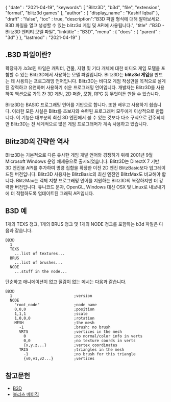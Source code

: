 {
  "date" : "2021-04-19",
  "keywords": [ "Blitz3D", "b3d", "file", "extension", "format", "blitz3d games" ],
  "author" : {
    "display_name" : "Kashif Iqbal"
},
  "draft" : "false",
  "toc" : true,
  "description":"B3D 파일 형식에 대해 알아보세요. B3D 파일을 열고 생성할 수 있는 blitz3d 게임 및 API에 사용됩니다.",
  "title" :"B3D - Blitz3D 엔티티 모델 파일",
  "linktitle" : "B3D",
  "menu" : {
    "docs" : {
      "parent" : "3d"
}
},
  "lastmod" : "2021-04-19"
}

## .B3D 파일이란?

확장자가 .b3d인 파일은 캐릭터, 건물, 지형 및 기타 개체에 대한 비디오 게임 모델을 포함할 수 있는 Blitz3D에서 사용하는 모델 파일입니다. Blitz3D는 **blitz3d 게임**을 만드는 데 사용되는 프로그래밍 언어입니다. Blitz3D는 비디오 게임 작성만을 목적으로 설계된 강력하고 유연하며 사용하기 쉬운 프로그래밍 언어입니다. 개발자는 Blitz3D를 사용하여 액션으로 가득 찬 3D 게임, 2D 퍼즐, 모험, RPG 등 무엇이든 만들 수 있습니다.

Blitz3D는 BASIC 프로그래밍 언어를 기반으로 합니다. 또한 배우고 사용하기 쉽습니다. 이러한 모든 사실은 Blitz를 초보자와 숙련된 프로그래머 모두에게 이상적으로 만듭니다. 이 기능은 대부분의 최신 3D 엔진에서 볼 수 있는 것보다 다소 구식으로 간주되지만 Blitz3D는 전 세계적으로 많은 게임 프로그래머가 계속 사용하고 있습니다.

## Blitz3D의 간략한 역사

Blitz3D는 기본적으로 다른 유사한 게임 개발 언어와 경쟁하기 위해 2001년 9월 Microsoft Windows 운영 체제용으로 출시되었습니다. Blitz3D는 DirectX 7 기반 3D 엔진용 API를 추가하여 명령 집합을 확장한 이전 2D 엔진 BlitzBasic보다 업그레이드된 버전입니다. Blitz3D 사용자는 BlitzBasic의 최신 엔진인 BlitzMax도 비교해야 합니다. BlitzMax는 객체 지향 프로그래밍 언어를 지원하는 Blitz3D의 복잡하지만 더 강력한 버전입니다. 유니코드 문자, OpenGL, Windows 대신 OSX 및 Linux로 내보내기에 더 적합하도록 업데이트된 그래픽 API입니다.

## B3D 예
1개의 TEXS 청크, 1개의 BRUS 청크 및 1개의 NODE 청크를 포함하는 b3d 파일은 다음과 같습니다.

```
BB3D
  1
  TEXS
    ...list of textures...
  BRUS
    ...list of brushes...
  NODE
    ...stuff in the node...
```
단순하고 애니메이션이 없고 질감이 없는 메시는 다음과 같습니다.

```
BB3D
  1                           ;version
  NODE
    "root_node"               ;node name
    0,0,0                     ;position
    1,1,1                     ;scale
    1,0,0,0                   ;rotation
    MESH                      ;the mesh
      -1                      ;brush: no brush
      VRTS                    ;vertices in the mesh
        0                     ;no normal/color info in verts
        0,0                   ;no texture coords in verts
        {x,y,z...}            ;vertex coordinates
      TRIS                    ;triangles in the mesh
        -1                    ;no brush for this triangle
        {v0,v1,v2...}         ;vertices
```


## 참고문헌
* [B3D](https://moddb.fandom.com/wiki/B3D)
* [블리츠 베이직](https://en.wikipedia.org/wiki/Blitz_BASIC)

